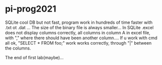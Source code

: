 # pi-prog2021 
 SQLite cool DB but not fast, program work in hundreds of time faster 
with .txt ot .dat ...
 The size of the binary file is always smaller...
 In SQLite .excel does not display columns correctly, 
all columns in column A in excel file, with "," 
where there should have been another column....
 If u work with cmd all ok, "SELECT * FROM foo;" 
work works correctly, through "|" between the columns.
 
 The end of first lab(maybe)...